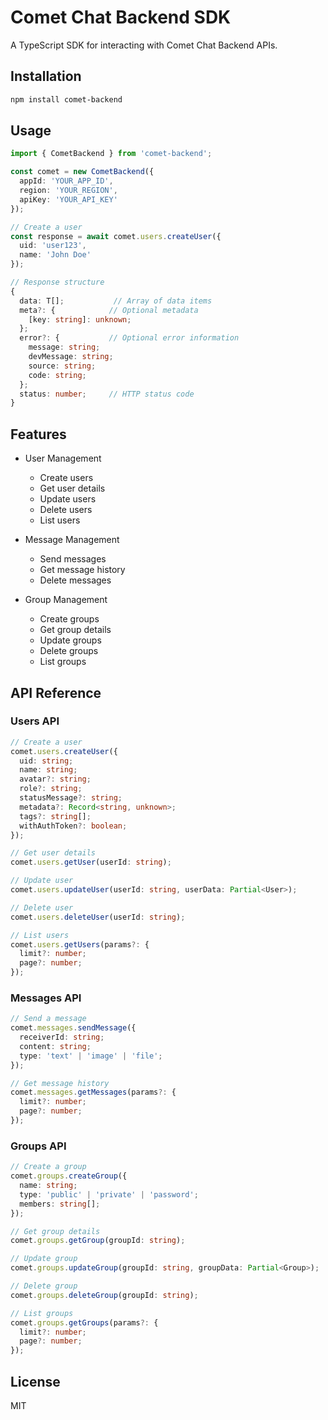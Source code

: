 # Comet Chat Backend SDK

A TypeScript SDK for interacting with Comet Chat Backend APIs.

## Installation

```bash
npm install comet-backend
```

## Usage

```typescript
import { CometBackend } from 'comet-backend';

const comet = new CometBackend({
  appId: 'YOUR_APP_ID',
  region: 'YOUR_REGION',
  apiKey: 'YOUR_API_KEY'
});

// Create a user
const response = await comet.users.createUser({
  uid: 'user123',
  name: 'John Doe'
});

// Response structure
{
  data: T[];           // Array of data items
  meta?: {            // Optional metadata
    [key: string]: unknown;
  };
  error?: {           // Optional error information
    message: string;
    devMessage: string;
    source: string;
    code: string;
  };
  status: number;     // HTTP status code
}
```

## Features

- User Management

  - Create users
  - Get user details
  - Update users
  - Delete users
  - List users

- Message Management

  - Send messages
  - Get message history
  - Delete messages

- Group Management
  - Create groups
  - Get group details
  - Update groups
  - Delete groups
  - List groups

## API Reference

### Users API

```typescript
// Create a user
comet.users.createUser({
  uid: string;
  name: string;
  avatar?: string;
  role?: string;
  statusMessage?: string;
  metadata?: Record<string, unknown>;
  tags?: string[];
  withAuthToken?: boolean;
});

// Get user details
comet.users.getUser(userId: string);

// Update user
comet.users.updateUser(userId: string, userData: Partial<User>);

// Delete user
comet.users.deleteUser(userId: string);

// List users
comet.users.getUsers(params?: {
  limit?: number;
  page?: number;
});
```

### Messages API

```typescript
// Send a message
comet.messages.sendMessage({
  receiverId: string;
  content: string;
  type: 'text' | 'image' | 'file';
});

// Get message history
comet.messages.getMessages(params?: {
  limit?: number;
  page?: number;
});
```

### Groups API

```typescript
// Create a group
comet.groups.createGroup({
  name: string;
  type: 'public' | 'private' | 'password';
  members: string[];
});

// Get group details
comet.groups.getGroup(groupId: string);

// Update group
comet.groups.updateGroup(groupId: string, groupData: Partial<Group>);

// Delete group
comet.groups.deleteGroup(groupId: string);

// List groups
comet.groups.getGroups(params?: {
  limit?: number;
  page?: number;
});
```

## License

MIT
